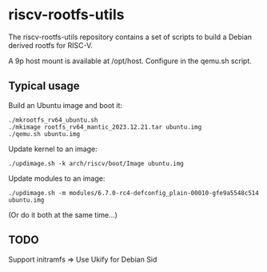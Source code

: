 # riscv-rootfs-utils

The riscv-rootfs-utils repository contains a set of scripts to build a
Debian derived rootfs for RISC-V.

A 9p host mount is available at /opt/host. Configure in the qemu.sh
script.

## Typical usage

Build an Ubuntu image and boot it:

```
./mkrootfs_rv64_ubuntu.sh
./mkimage rootfs_rv64_mantic_2023.12.21.tar ubuntu.img
./qemu.sh ubuntu.img
````

Update kernel to an image:
```
./updimage.sh -k arch/riscv/boot/Image ubuntu.img
```

Update modules to an image:
```
./updimage.sh -m modules/6.7.0-rc4-defconfig_plain-00010-gfe9a5548c514 ubuntu.img
```

(Or do it both at the same time...)

## TODO

Support initramfs => Use Ukify for Debian Sid
